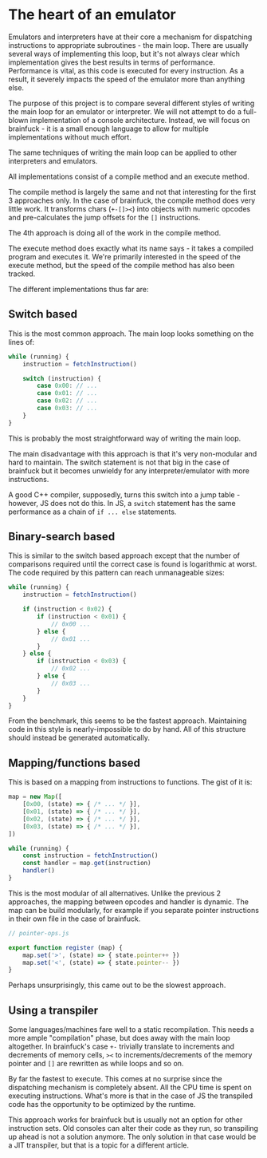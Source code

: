 <!-- @@@title:The heart of an emulator@@@ -->

# The heart of an emulator

Emulators and interpreters have at their core a mechanism for dispatching instructions to
appropriate subroutines - the main loop.
There are usually several ways of implementing this loop, but it's not always clear which implementation gives 
the best results in terms of performance.
Performance is vital, as this code is executed for every instruction. As a result, it severely 
impacts the speed of the emulator more than anything else.

The purpose of this project is to compare several different styles of writing the main loop for an emulator or 
interpreter.
We will not attempt to do a full-blown implementation of a console architecture. Instead, we will focus on 
brainfuck - it is a small enough language to allow for multiple implementations without much effort.

The same techniques of writing the main loop can be applied to other interpreters and emulators.

All implementations consist of a compile method and an execute method.

The compile method is largely the same and not that interesting for the first 3 approaches only.
In the case of brainfuck, the compile method does very little work. It transforms chars (`+-[]><`) into
objects with numeric opcodes and pre-calculates the jump offsets for the `[]` instructions.

The 4th approach is doing all of the work in the compile method.

The execute method does exactly what its name says - it takes a compiled program and executes it. We're primarily 
interested in the speed of the execute method, but the speed of the compile method has also been tracked.



The different implementations thus far are:

## Switch based

This is the most common approach. The main loop looks something on the lines of:

```javascript
while (running) {
	instruction = fetchInstruction()

	switch (instruction) {
		case 0x00: // ...
		case 0x01: // ...
		case 0x02: // ...
		case 0x03: // ...
	}
}
```

This is probably the most straightforward way of writing the main loop.

The main disadvantage with this approach is that it's very non-modular and hard to maintain.
The switch statement is not that big in the case of brainfuck but it becomes unwieldy for any
interpreter/emulator with more instructions.

A good C++ compiler, supposedly, turns this switch into a jump table - however, JS does not do this.
In JS, a `switch` statement has the same performance as a chain of `if ... else` statements.


## Binary-search based

This is similar to the switch based approach except that the number of comparisons
required until the correct case is found is logarithmic at worst. The
code required by this pattern can reach unmanageable sizes:

```javascript
while (running) {
	instruction = fetchInstruction()

	if (instruction < 0x02) {
		if (instruction < 0x01) {
			// 0x00 ...
		} else {
			// 0x01 ...
		}
	} else {
		if (instruction < 0x03) {
			// 0x02 ...
		} else {
			// 0x03 ...
		}
	}
}
```

From the benchmark, this seems to be the fastest approach.
Maintaining code in this style is nearly-impossible to do by hand. All of this structure
should instead be generated automatically.


## Mapping/functions based

This is based on a mapping from instructions to functions. The gist of it is:

```javascript
map = new Map([
	[0x00, (state) => { /* ... */ }],
	[0x01, (state) => { /* ... */ }],
	[0x02, (state) => { /* ... */ }],
	[0x03, (state) => { /* ... */ }],
])

while (running) {
	const instruction = fetchInstruction()
	const handler = map.get(instruction)
	handler()
}
```

This is the most modular of all alternatives.
Unlike the previous 2 approaches, the mapping between opcodes and handler is dynamic. The
map can be build modularly, for example if you separate pointer instructions in their own file in the case of 
brainfuck.

```javascript
// pointer-ops.js

export function register (map) {
	map.set('>', (state) => { state.pointer++ })
	map.set('<', (state) => { state.pointer-- })
}
```

Perhaps unsurprisingly, this came out to be the slowest approach.


## Using a transpiler

Some languages/machines fare well to a static recompilation. This needs a more ample "compilation" phase, 
but does away with the main loop altogether. In brainfuck's case `+-` trivially translate to increments
and decrements of memory cells, `><` to increments/decrements of the memory pointer and `[]` are 
rewritten as while loops and so on.

By far the fastest to execute. This comes at no surprise since the dispatching mechanism is
completely absent. All the CPU time is spent on executing instructions. What's more is that
in the case of JS the transpiled code has the opportunity to be optimized by the runtime.

This approach works for brainfuck but is usually not an option for other instruction sets.
Old consoles can alter their code as they run, so transpiling up ahead is not a solution anymore.
The only solution in that case would be a JIT transpiler, but that is a topic for a different article.